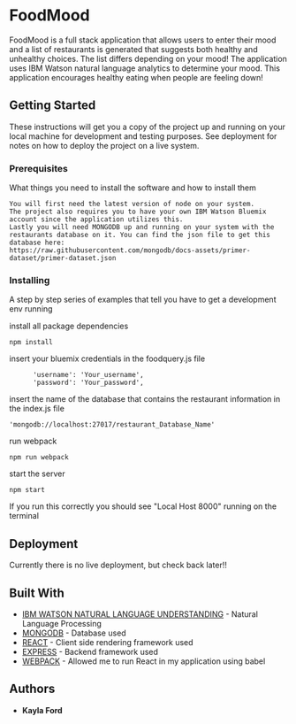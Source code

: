# FoodMood

FoodMood is a full stack application that allows users to enter their mood and a list of restaurants is generated that suggests both healthy and unhealthy choices. The list differs depending on your mood! The application uses IBM Watson natural language analytics to determine your mood. This application encourages healthy eating when people are feeling down!

## Getting Started

These instructions will get you a copy of the project up and running on your local machine for development and testing purposes. See deployment for notes on how to deploy the project on a live system.

### Prerequisites

What things you need to install the software and how to install them

```
You will first need the latest version of node on your system. 
The project also requires you to have your own IBM Watson Bluemix account since the application utilizes this. 
Lastly you will need MONGODB up and running on your system with the restaurants database on it. You can find the json file to get this database here:
https://raw.githubusercontent.com/mongodb/docs-assets/primer-dataset/primer-dataset.json
```

### Installing

A step by step series of examples that tell you have to get a development env running

install all package dependencies 

```
npm install
```

insert your bluemix credentials in the foodquery.js file
```
      'username': 'Your_username',
      'password': 'Your_password',
```
insert the name of the database that contains the restaurant information in the index.js file
```
'mongodb://localhost:27017/restaurant_Database_Name'
```
run webpack
```
npm run webpack
```
start the server
```
npm start
```

If you run this correctly you should see "Local Host 8000" running on the terminal 

## Deployment

Currently there is no live deployment, but check back later!!

## Built With

* [IBM WATSON NATURAL LANGUAGE UNDERSTANDING](https://www.ibm.com/watson/developercloud/natural-language-understanding/api/v1/?node#introduction) - Natural Language Processing
* [MONGODB](https://www.mongodb.com/) - Database used
* [REACT](https://reactjs.org/) - Client side rendering framework used
* [EXPRESS](https://expressjs.com/) - Backend framework used
* [WEBPACK](https://webpack.js.org/) - Allowed me to run React in my application using babel


## Authors

* **Kayla Ford** 


